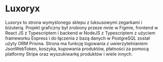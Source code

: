 # Luxoryx

Luxoryx to strona wymyślonego sklepu z luksusowymi zegarkami i biżuterią. Projekt graficzny był zrobiony przeze mnie w Figmie, frontend w React JS z Typescriptem i backend w NodeJS z Typescriptem z użyciem frameworku Express i do łączenia z bazą danych w PostgreSQL został użyty ORM Prisma. Strona ma funkcję logowania z uwierzytelnianiem JsonWebToken, koszyka, kupowania produktów, płatności za pomocą platformy Stripe oraz wyszukiwarkę produktów i wiele innych.